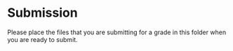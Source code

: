 # Submission

Please place the files that you are submitting for a grade in this folder when you are ready to submit. 
